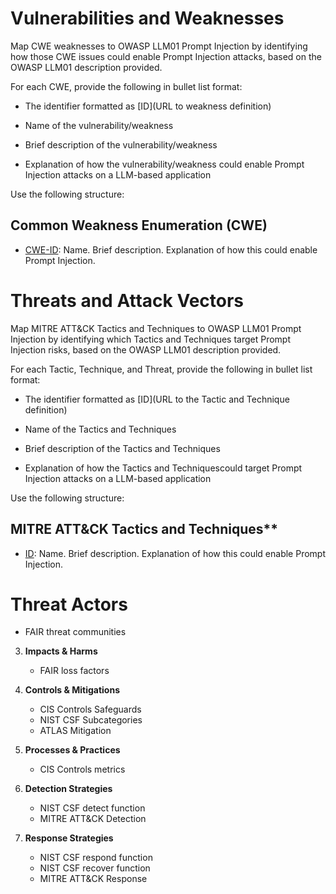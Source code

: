 


# Vulnerabilities and Weaknesses

Map CWE weaknesses to OWASP LLM01 Prompt Injection by identifying how those CWE issues could enable Prompt Injection attacks, based on the OWASP LLM01 description provided. 

For each CWE, provide the following in bullet list format:

- The identifier formatted as [ID](URL to weakness definition) 

- Name of the vulnerability/weakness

- Brief description of the vulnerability/weakness

- Explanation of how the vulnerability/weakness could enable Prompt Injection attacks on a LLM-based application

Use the following structure:

## Common Weakness Enumeration (CWE)

- [CWE-ID](URL): Name. Brief description. Explanation of how this could enable Prompt Injection.


# Threats and Attack Vectors

Map MITRE ATT&CK Tactics and Techniques to OWASP LLM01 Prompt Injection by identifying which Tactics and Techniques target Prompt Injection risks, based on the OWASP LLM01 description provided. 

For each Tactic, Technique, and Threat, provide the following in bullet list format:

- The identifier formatted as [ID](URL to the Tactic and Technique definition) 

- Name of the Tactics and Techniques

- Brief description of the Tactics and Techniques

- Explanation of how the Tactics and Techniquescould target Prompt Injection attacks on a LLM-based application

Use the following structure:

## MITRE ATT&CK Tactics and Techniques**

- [ID](URL): Name. Brief description. Explanation of how this could enable Prompt Injection.


#  Threat Actors
   - FAIR threat communities

3. **Impacts & Harms**
   - FAIR loss factors

4. **Controls & Mitigations**
   - CIS Controls Safeguards
   - NIST CSF Subcategories
   - ATLAS Mitigation

5. **Processes & Practices**
   - CIS Controls metrics

6. **Detection Strategies**
   - NIST CSF detect function
   - MITRE ATT&CK Detection

7. **Response Strategies**
   - NIST CSF respond function
   - NIST CSF recover function
   - MITRE ATT&CK Response

